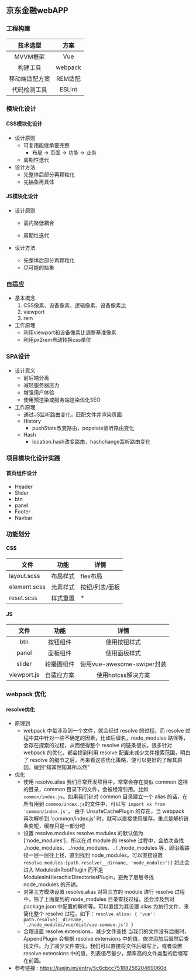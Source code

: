 ## 京东金融webAPP

### 工程构建
| 技术选型 | 方案    |
| :--------: | :-------: |
| MVVM框架 | Vue |
| 构建工具 | webpack |
| 移动端适配方案 | REM适配 |
| 代码检测工具 | ESLint |



### 模块化设计

#### CSS模块化设计

 - 设计原则
   - 可复用能继承要完整
     - 布局 -> 页面 -> 功能 -> 业务
   - 周期性迭代
- 设计方法
  - 先整体后部分再颗粒化
  - 先抽象再具体

#### JS模块化设计

- 设计原则

  - 高内聚低耦合

  - 周期性迭代

- 设计方法

  - 先整体后部分再颗粒化
  - 尽可能的抽象

### 自适应

- 基本概念
  1. CSS像素、设备像素、逻辑像素、设备像素比
  2. viewport
  3. rem
- 工作原理
  - 利用viewport和设备像素比调整基准像素
  - 利用px2rem自动转换css单位

### SPA设计

- 设计意义
   - 前后端分离
   - 减轻服务器压力
   - 增强用户体验
   - 使用预渲染或服务端渲染优化SEO
- 工作原理
  - 通过JS监听路由变化，匹配文件并渲染页面
  - History
    - pushState改变路由，popstate监听路由变化
  - Hash
    - location.hash改变路由，hashchange监听路由变化

### 项目模块化设计实践

#### 首页组件设计

- Header
- Slider
- btn
- panel
- Footer
- Navbar

### 功能划分

#### CSS

| 文件         | 功能     | 详情           |
| ------------ | -------- | -------------- |
| layout.scss  | 布局样式 | flex布局       |
| element.scss | 元素样式 | 按钮/列表/面板 |
| reset.scss   | 样式重置 | *              |

#### JS

|    文件     |    功能    |            详情            |
| :---------: | :--------: | :------------------------: |
|     btn     |  按钮组件  |        使用按钮样式        |
|    panel    |  面板组件  |        使用面板样式        |
|   slider    | 轮播图组件 | 使用vue-awesome-swiper封装 |
| viewport.js | 自适应方案 |     使用hotcss解决方案     |



### webpack 优化

#### resolve优化

- 原理到
  - webpack 中每涉及到一个文件，就会经过 resolve 的过程。而 resolve 过程中其中针对一些不确定的因素，比如后缀名，node_modules 路径等，会存在探索的过程，从而使得整个 resolve 的链条很长。很多针对 webpack 的优化，都会提到利用 resolve 配置来减少文件搜索范围，明白了 resolve 的细节之后，再来看这些优化策略，便可以更好的了解其原因，做到“知其然知其所以然”
- 优化
  - 使用 resolve.alias
    我们日常开发项目中，常常会存在类似 common 这样的目录，common 目录下的文件，会被经常引用。比如 `common/index.js`。如果我们针对 common 目录建立一个 alias 的话，在所有用到 `common/index.js`的文件中，可以写` import xx from 'common/index.js'`。 由于 UnsafeCachePlugin 的存在，当 webpack 再次解析到 'common/index.js' 时，就可以直接使用缓存。重点是解析链条变短，缓存只是一部分吧
  - 设置 resolve.modules
    resolve.modules 的默认值为 ['node_modules']，所以在对 module 的 resolve 过程中，会依次查找 ./node_modules、../node_modules、../../node_modules 等，即沿着路径一层一层往上找，直到找到 node_modules。可以直接设置`resolve.modules:[path.resolve(__dirname, 'node_modules')]`
    如此会进入 ModulesInRootPlugin 而不是 ModulesInHierachicDirectoriesPlugin，避免了层层寻找 node_modules 的开销。
  - 对第三方模块设置 resolve.alias
    对第三方的 module 进行 resolve 过程中，除了上面提到的 node_modules 目录查找过程，还会涉及到对 package.json 中配置的解析等。可以直接为其设置 alias 为执行文件，来简化整个 resolve 过程，如下：`resolve.alias: {
        'vue': path.resolve(__dirname, './node_modules/vue/dist/vue.common.js')
    }`
  - 合理设置 resolve.extensions，减少文件查找
    当我们的文件没有后缀时，AppendPlugin 会根据 resolve.extensions 中的值，依次添加后缀然后查找文件。为了减少文件查找，我们可以直接将文件后缀写上，或者设置 resolve.extensions 中的值，列表值尽量少，频率高的文件类型的后缀写在前面。
- 参考链接 :  https://juejin.im/entry/5c6cbcc7518825620469060d
